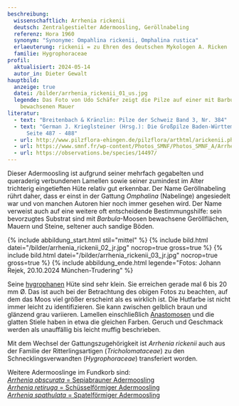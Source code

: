```yaml
---
beschreibung:
  wissenschaftlich: Arrhenia rickenii
  deutsch: Zentralgestielter Adermoosling, Geröllnabeling
  referenz: Hora 1960
  synonym: "Synonyme: Ompahlina rickenii, Omphalina rustica"
  erlaeuterung: rickenii = zu Ehren des deutschen Mykologen A. Ricken
  familie: Hygrophoraceae
profil:
  aktualisiert: 2024-05-14
  autor_in: Dieter Gewalt
hauptbild:
  anzeige: true
  datei: /bilder/arrhenia_rickenii_01_us.jpg
  legende: Das Foto von Udo Schäfer zeigt die Pilze auf einer mit Barbula-Moos
    bewachsenen Mauer
literatur:
  - text: "Breitenbach & Kränzlin: Pilze der Schweiz Band 3, Nr. 384"
  - text: "German J. Krieglsteiner (Hrsg.): Die Großpilze Baden-Württembergs Band 3,
      Seite 487 - 488"
  - url: http://www.pilzflora-ehingen.de/pilzflora/arthtml/arickenii.php
  - url: https://www.smnf.fr/wp-content/Photos_SMNF/Photos_SMNF_A/Arrhenia_rickenii.htm
  - url: https://observations.be/species/14497/
---
```

Dieser Adermoosling ist aufgrund seiner mehrfach gegabelten und queraderig verbundenen Lamellen sowie seiner zumindest im Alter trichterig eingetieften Hüte relativ gut erkennbar. Der Name Geröllnabeling rührt daher, dass er einst in der Gattung *Omphalina* (Nabelinge) angesiedelt war und von manchen Autoren hier noch immer gesehen wird. Der Name verweist auch auf eine weitere oft entscheidende Bestimmungshilfe: sein bevorzugtes Substrat sind mit *Barbula*-Moosen bewachsene  Geröllflächen, Mauern und Steine, seltener auch sandige Böden.

{% include abbildung_start.html stil="mittel" %}
{% include bild.html datei="/bilder/arrhenia_rickenii_02_jr.jpg" nocrop=true gross=true %}
{% include bild.html datei="/bilder/arrhenia_rickenii_03_jr.jpg" nocrop=true gross=true %}
{% include abbildung_ende.html legende="Fotos: Johann Rejek, 20.10.2024 München-Trudering" %}

Seine [hygrophanen](hygrophan "Glossar") Hüte sind sehr klein. Sie erreichen gerade mal 6 bis 20 mm Ø. Das ist auch bei der Betrachtung des obigen Fotos zu beachten, auf dem das Moos viel größer erscheint als es wirklich ist. Die Hutfarbe ist nicht immer leicht zu identifizieren. Sie kann zwischen gelblich braun und glänzend grau variieren. Lamellen einschließlich [Anastomosen](Anastomosen "Glossar") und die glatten Stiele haben in etwa die gleichen Farben. Geruch und Geschmack werden als unauffällig bis leicht muffig beschrieben.

Mit dem Wechsel der Gattungszugehörigkeit ist *Arrhenia rickenii* auch aus der Familie der Ritterlingsartigen (*Tricholomataceae*) zu den Schnecklingsverwandten (*Hygrophoraceae*) transferiert worden.

Weitere Adermooslinge im Fundkorb sind:\
[*Arrhenia obscurata* = Sepiabrauner Adermoosling](/pilze/arrhenia-obscurata-sepiabrauner-adermoosling)\
[*Arrhenia retiruga* = Schüsselförmiger Adermoosling](/pilze/arrhenia-retiruga-schüsselförmiger-adermoosling)\
[*Arrhenia spathulata* = Spatelförmiger Adermoosling](/pilze/arrhenia-spathulata-spatelförmiger-adermoosling)